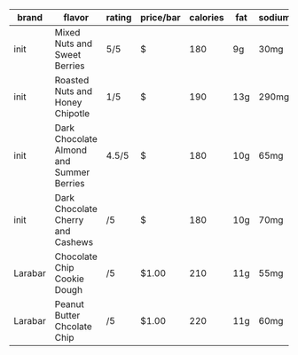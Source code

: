 
| brand | flavor | rating | price/bar | calories | fat | sodium | carbs | fiber | sugars | protein |
|-------|--------|--------|-----------|----------|-----|--------|-------|-------|--------|---------|
| init | Mixed Nuts and Sweet Berries | 5/5 | $ | 180 | 9g | 30mg | 24g | 4g | 11g | 3g |
| init | Roasted Nuts and Honey Chipotle | 1/5 | $ | 190 | 13g | 290mg | 18g | 4g | 7g | 5g |
| init | Dark Chocolate Almond and Summer Berries | 4.5/5 | $ | 180 | 10g | 65mg | 23g | 3g | 12g | 4g |
| init | Dark Chocolate Cherry and Cashews | /5 | $ | 180 | 10g | 70mg | 22g | 3g | 12g | 4g |
| Larabar | Chocolate Chip Cookie Dough | /5 | $1.00 | 210 | 11g | 55mg | 28g | 3g | 16g | 4g |
| Larabar | Peanut Butter Chcolate Chip | /5 | $1.00 | 220 | 11g | 60mg | 26g | 3g | 19g | 6g |



